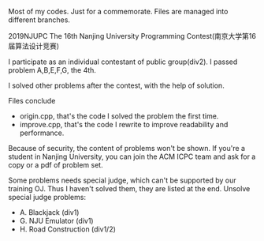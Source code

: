 Most of my codes.
Just for a commemorate.
Files are managed into different branches.

2019NJUPC
The 16th Nanjing University Programming Contest(南京大学第16届算法设计竞赛)

I participate as an individual contestant of public group(div2).
I passed problem A,B,E,F,G, the 4th.

I solved other problems after the contest, with the help of solution.

Files conclude 
- origin.cpp, that's the code I solved the problem the first time.
- improve.cpp, that's the code I rewrite to improve readability and performance.

Because of security, the content of problems won't be shown. If you're a student in Nanjing University, you can join the ACM ICPC team and ask for a copy or a pdf of problem set.

Some problems needs special judge, which can't be supported by our training OJ. Thus I haven't solved them, they are listed at the end.
Unsolve special judge problems:
- A. Blackjack (div1)
- G. NJU Emulator (div1)
- H. Road Construction (div1/2)
